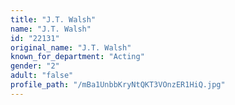 ```yaml
---
title: "J.T. Walsh"
name: "J.T. Walsh"
id: "22131"
original_name: "J.T. Walsh"
known_for_department: "Acting"
gender: "2"
adult: "false"
profile_path: "/mBa1UnbbKryNtQKT3VOnzER1HiQ.jpg"
---
```


